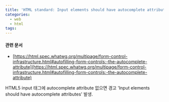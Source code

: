 ```yaml
---
title: 'HTML standard: Input elements should have autocomplete attributes'
categories:
  - web
  - html
tags:
---
```


#### 관련 문서
- [https://html.spec.whatwg.org/multipage/form-control-infrastructure.html#autofilling-form-controls:-the-autocomplete-attribute](https://html.spec.whatwg.org/multipage/form-control-infrastructure.html#autofilling-form-controls:-the-autocomplete-attribute)

HTML5
input 태그에 autocomplete attribute 없으면 경고 'Input elements should have autocomplete attributes' 발생.
